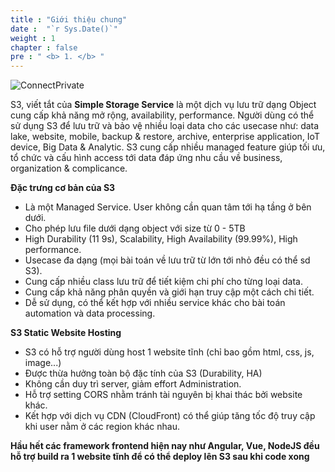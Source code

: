 ```yaml
---
title : "Giới thiệu chung"
date :  "`r Sys.Date()`" 
weight : 1 
chapter : false
pre : " <b> 1. </b> "
---
```


![ConnectPrivate](01AWSWorkShop/static/images/icons3.png)

S3, viết tắt của **Simple Storage Service**
là một dịch vụ lưu trữ dạng Object cung cấp khả năng mở rộng, 
availability, performance. 
Người dùng có thể sử dụng S3 để lưu trữ và bảo vệ nhiều loại data cho các 
usecase như: data lake, website, mobile, backup & restore, 
archive, enterprise application, IoT device, Big Data & Analytic. 
S3 cung cấp nhiều managed feature giúp tối ưu, tổ chức và cấu 
hình access tới data đáp ứng nhu cầu về business, organization & 
complicance.

**Đặc trưng cơ bản của S3**
-  Là một Managed Service. User không cần quan tâm tới hạ tầng ở bên dưới.
-  Cho phép lưu file dưới dạng object với size từ 0 - 5TB
-  High Durability (11 9s), Scalability, High Availability (99.99%), High performance.
-  Usecase đa dạng (mọi bài toán về lưu trữ từ lớn tới nhỏ đều có thể sd S3).
-  Cung cấp nhiều class lưu trữ để tiết kiệm chi phí cho từng loại data.
-  Cung cấp khả năng phân quyền và giới hạn truy cập một cách chi tiết.
-  Dễ sử dụng, có thể kết hợp với nhiều service khác cho bài toán automation và 
data processing.

**S3 Static Website Hosting**
- S3 có hỗ trợ người dùng host 1 website tĩnh (chỉ bao gồm html, css, js, image...)
- Được thừa hưởng toàn bộ đặc tính của S3 (Durability, HA)
- Không cần duy trì server, giảm effort Administration.
- Hỗ trợ setting CORS nhằm tránh tài nguyên bị khai thác bởi website khác.
- Kết hợp với dịch vụ CDN (CloudFront) có thể giúp tăng tốc độ truy cập khi user 
nằm ở các region khác nhau.

**Hầu hết các framework frontend hiện nay như Angular, Vue, NodeJS đều hỗ trợ build ra 1 website tĩnh để có thể deploy lên S3 sau khi code xong**

